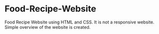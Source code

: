 # Food-Recipe-Website
Food Recipe Website using HTML and CSS. It is not a responsive website. Simple overview of the website is created. 
